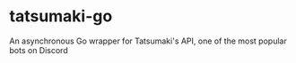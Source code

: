 # tatsumaki-go
An asynchronous Go wrapper for Tatsumaki's API, one of the most popular bots on Discord
